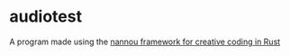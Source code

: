 # audiotest
A program made using the [nannou framework for creative coding in Rust](https://nannou.cc)
